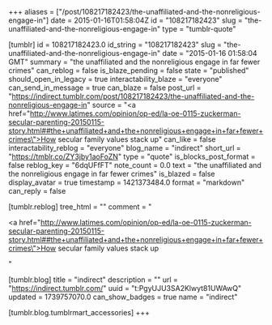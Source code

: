 +++
aliases = ["/post/108217182423/the-unaffiliated-and-the-nonreligious-engage-in"]
date = 2015-01-16T01:58:04Z
id = "108217182423"
slug = "the-unaffiliated-and-the-nonreligious-engage-in"
type = "tumblr-quote"

[tumblr]
id = 108217182423.0
id_string = "108217182423"
slug = "the-unaffiliated-and-the-nonreligious-engage-in"
date = "2015-01-16 01:58:04 GMT"
summary = "the unaffiliated and the nonreligious engage in far fewer crimes"
can_reblog = false
is_blaze_pending = false
state = "published"
should_open_in_legacy = true
interactability_blaze = "everyone"
can_send_in_message = true
can_blaze = false
post_url = "https://indirect.tumblr.com/post/108217182423/the-unaffiliated-and-the-nonreligious-engage-in"
source = "<a href=\"http://www.latimes.com/opinion/op-ed/la-oe-0115-zuckerman-secular-parenting-20150115-story.html##the+unaffiliated+and+the+nonreligious+engage+in+far+fewer+crimes\">How secular family values stack up</a>"
can_like = false
interactability_reblog = "everyone"
blog_name = "indirect"
short_url = "https://tmblr.co/ZY3jby1aoFoZN"
type = "quote"
is_blocks_post_format = false
reblog_key = "6dqUFfFT"
note_count = 0.0
text = "the unaffiliated and the nonreligious engage in far fewer crimes"
is_blazed = false
display_avatar = true
timestamp = 1421373484.0
format = "markdown"
can_reply = false

[tumblr.reblog]
tree_html = ""
comment = "<p><a href=\"http://www.latimes.com/opinion/op-ed/la-oe-0115-zuckerman-secular-parenting-20150115-story.html##the+unaffiliated+and+the+nonreligious+engage+in+far+fewer+crimes\">How secular family values stack up</a></p>"

[tumblr.blog]
title = "indirect"
description = ""
url = "https://indirect.tumblr.com/"
uuid = "t:PgyUJU3SA2Klwyt81UWAwQ"
updated = 1739757070.0
can_show_badges = true
name = "indirect"

[tumblr.blog.tumblrmart_accessories]
+++
